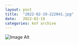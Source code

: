 ```yaml
---
layout:	post
title:	"2022-02-19-222041.jpg"
date:	2022-02-19
categories:	kof archive
---
```


![Image Alt](https://k0f.github.io/assets/2022-02-19-222041.jpg)